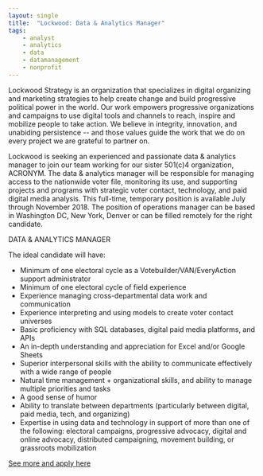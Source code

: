 ```yaml
---
layout: single
title:  "Lockwood: Data & Analytics Manager"
tags: 
    - analyst
    - analytics
    - data
    - datamanagement
    - nonprofit
---
```


Lockwood Strategy is an organization that specializes in digital organizing and marketing strategies to help create change and build progressive political power in the world. Our work empowers progressive organizations and campaigns to use digital tools and channels to reach, inspire and mobilize people to take action. We believe in integrity, innovation, and unabiding persistence -- and those values guide the work that we do on every project we are grateful to partner on. 

Lockwood is seeking an experienced and passionate data & analytics manager to join our team working for our sister 501(c)4 organization, ACRONYM. The data & analytics manager will be responsible for managing access to the nationwide voter file, monitoring its use, and supporting projects and programs with strategic voter contact, technology, and paid digital media analysis. This full-time, temporary position is available July through November 2018. The position of operations manager can be based in Washington DC, New York, Denver or can be filled remotely for the right candidate. 

DATA & ANALYTICS MANAGER

The ideal candidate will have:

* Minimum of one electoral cycle as a Votebuilder/VAN/EveryAction support administrator
* Minimum of one electoral cycle of field experience
* Experience managing cross-departmental data work and communication
* Experience interpreting and using models to create voter contact universes
* Basic proficiency with SQL databases, digital paid media platforms, and APIs
* An in-depth understanding and appreciation for Excel and/or Google Sheets
* Superior interpersonal skills with the ability to communicate effectively with a wide range of people
* Natural time management + organizational skills, and ability to manage multiple priorities and tasks
* A good sense of humor
* Ability to translate between departments (particularly between digital, paid media, tech, and organizing)
* Expertise in using data and technology in support of more than one of the following: electoral campaigns, progressive advocacy, digital and online advocacy, distributed campaigning, movement building, or grassroots mobilization

[See more and apply here](https://www.lockwoodstrategy.com/data-analytics-manager)
